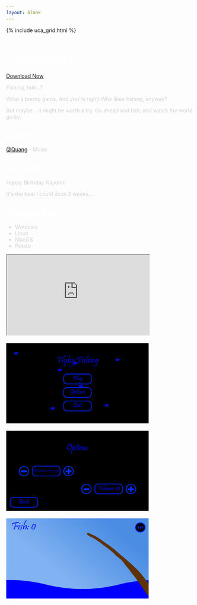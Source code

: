 ```yaml
---
layout: blank
---
```


{% include uca_grid.html %}

<style>
    body {
        background-image: url('../assets/images/FlybyFishingBackground.png');
    }
</style>

<!-- PAGE CONTENT STARTS HERE -->

<div class="row">
    <div class="column">
        <h1 style="color:white">Flyby Fishing</h1>
        <a href="./flyby_fishing.zip" download="Flyby Fishing.zip" class="btn">Download Now</a>
        <p style="color:lightgray">Fishing, huh…?</p>
        <p style="color:lightgray">What a boring game. And you’re right! Who likes fishing, anyway?</p>
        <p style="color:lightgray">But maybe… it might be worth a try. Go ahead and fish, and watch the world go by.</p>
        <h2 style="color:white">Credits</h2>
        <p style="color:lightgray"><a href="https://twitter.com/SaltyRice0" target="_blank">@Quang</a> - Music</p>
        <h2 style="color:white">Inspiration</h2>
        <p style="color:lightgray">Happy Birthday Nayohn!</p>
        <p style="color:lightgray">It's the best I could do in 2 weeks...</p>
        <h2 style="color:white">Compatibility</h2>
        <ul style="color:lightgray; text-align:left">
            <li>Windows</li>
            <li>Linux</li>
            <li>MacOS</li>
            <li>Potato</li>
        </ul>
    </div>
    <div class="column">
        <iframe src="https://www.youtube.com/embed/2Mhop0q00jI?autoplay=1&mute=1" width="384px" height="216px"></iframe>
        <br><br>
        <img src="../assets/images/FF1.png" alt="Image Preview" width="384" height="216">
        <br><br>
        <img src="../assets/images/FF2.png" alt="Image Preview" width="384" height="216">
        <br><br>
        <img src="../assets/images/FF4.png" alt="Image Preview" width="384" height="216">
    </div>
</div>
